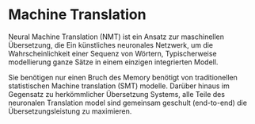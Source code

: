 # Machine Translation

Neural Machine Translation (NMT) ist ein Ansatz zur maschinellen Übersetzung, die Ein künstliches neuronales Netzwerk, um die Wahrscheinlichkeit einer Sequenz von Wörtern, Typischerweise modellierung ganze Sätze in einem einzigen integrierten Modell.

Sie benötigen nur einen Bruch des Memory benötigt von traditionellen statistischen Machine translation (SMT) modelle. Darüber hinaus im Gegensatz zu herkömmlicher Übersetzung Systems, alle Teile des neuronalen Translation model sind gemeinsam geschult (end-to-end) die Übersetzungsleistung zu maximieren.
